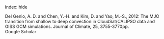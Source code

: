 index: hide

<div class="Citation">

  <div class="Citation-body">
    <div class="Citation-text">Del Genio, A. D. and Chen, Y.-H. and Kim, D. and Yao, M.-S., 2012: The MJO transition from shallow to deep convection in CloudSat/CALIPSO data and GISS GCM simulations. <span class="Article-journal">Journal of Climate, </span><span class="Article-volume">25, </span>3755-3770pp.</div>
    <div class="Citation-links">
      <div class="CitationLink" data-href="https://scholar.google.com/scholar?q=The+MJO+transition+from+shallow+to+deep+convection+in+CloudSat%2FCALIPSO+data+and+GISS+GCM+simulations">
        <div class="CitationLink-icon CitationLink-Scholar"></div>
        <div class="CitationLink-text">Google Scholar</div>
      </div>
    </div>
  </div>
</div>


<div class="Citation-copy">

</div>